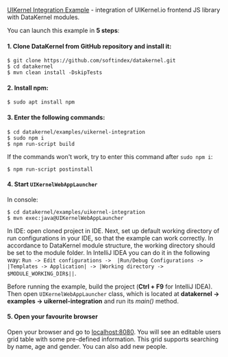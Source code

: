 [UIKernel Integration Example](https://github.com/softindex/datakernel/tree/master/examples/uikernel-integration/src/main/java/io/datakernel/examples) -
 integration of UIKernel.io frontend JS library with DataKernel modules.

You can launch this example in **5 steps**:

#### 1. Clone DataKernel from GitHub repository and install it:
```
$ git clone https://github.com/softindex/datakernel.git
$ cd datakernel
$ mvn clean install -DskipTests
```

#### 2. Install npm:
```
$ sudo apt install npm
```

#### 3. Enter the following commands:
```
$ cd datakernel/examples/uikernel-integration
$ sudo npm i
$ npm run-script build
```
If the commands won't work, try to enter this command after `sudo npm i`:
```
$ npm run-script postinstall 
```

#### 4. Start `UIKernelWebAppLauncher` 
In console:
```
$ cd datakernel/examples/uikernel-integration
$ mvn exec:java@UIKernelWebAppLauncher 
```
In IDE: open cloned project in IDE. Next, set up default working directory of run configurations in your IDE, so that 
the example can work correctly. In accordance to DataKernel module structure, the working directory should be set to the 
module folder. In IntelliJ IDEA you can do it in the following way: `Run -> Edit configurations -> 
|Run/Debug Configurations -> |Templates -> Application| -> |Working directory -> $MODULE_WORKING_DIR$||`.

Before running the example, build the project (**Ctrl + F9** for IntelliJ IDEA). Then open `UIKernelWebAppLauncher` 
class, which is located at **datakernel -> examples -> uikernel-integration** and run its *main()* method.

#### 5. Open your favourite browser
Open your browser and go to [localhost:8080](http://localhost:8080). You will see an editable users grid table with 
some pre-defined information. This grid supports searching by name, age and gender. You can also add new people.